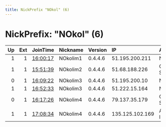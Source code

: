 ```yaml
---
title: NickPrefix "NOkol" (6)
---
```


# NickPrefix: "NOkol" (6)

|   Up |   Ext | JoinTime                                                                                            | Nickname   | Version   | IP              | AS         | CC   |   ORp |   Dirp | OS    | Contact                            |   eFamMembers |
|-----:|------:|:----------------------------------------------------------------------------------------------------|:-----------|:----------|:----------------|:-----------|:-----|------:|-------:|:------|:-----------------------------------|--------------:|
|    1 |     1 | [16:00:17](https://metrics.torproject.org/rs.html#details/11024BBAA5CFC5ECF6316B2139410CE9C1DF2B7D) | NOkolim1   | 0.4.4.6   | 51.195.200.211  | None       | fr   |  9001 |      0 | Linux | 14ZJWBToyDvcDtYgZQ5U7nhLWdNnYKGHUd |             1 |
|    1 |     1 | [15:51:39](https://metrics.torproject.org/rs.html#details/172673BE789C95876F73385962ED43F8BAA527E6) | NOkolim2   | 0.4.4.6   | 51.68.188.226   | OVH SAS    | de   |  9001 |      0 | Linux | 12GnQXvhXs1RCNDcxs6LKHkEwsrau6Ziak |             1 |
|    0 |     1 | [16:09:22](https://metrics.torproject.org/rs.html#details/2E20C71B3AB7D8C3131B752B6AD39829F94625F6) | NOkolim3   | 0.4.4.6   | 51.195.200.10   | None       | fr   |  9001 |      0 | Linux | 12zqiirSqFjMqwHEeA6cNxDnS1jm6j26pS |             1 |
|    1 |     1 | [16:52:33](https://metrics.torproject.org/rs.html#details/D011C5973C95E9D91CD6789F6FEC0DD53655A9F1) | NOkolim3   | 0.4.4.6   | 51.222.15.164   | None       | fr   |  9001 |      0 | Linux | 1JrNX2ukYAGtnH7k7EAMXvPdi5FQ3sKFVw |             1 |
|    0 |     1 | [16:17:26](https://metrics.torproject.org/rs.html#details/BBB7F621C5DEED224D2E0EB8E9792FFCB85C4802) | NOkolim4   | 0.4.4.6   | 79.137.35.179   | OVH SAS    | fr   |  9001 |      0 | Linux | 19ro1DrXz4W3fiH9fkSovikR6MfFkKC88V |             1 |
|    1 |     1 | [17:08:34](https://metrics.torproject.org/rs.html#details/E66D1EDADDFD2AE7927FF968407F9D034E05BCEC) | NOkolim4   | 0.4.4.6   | 135.125.102.169 | Avaya Inc. | us   |  9001 |      0 | Linux | 15gvsuXAdTEqdchEvByznbGAWKDj5Puodx |             1 |
